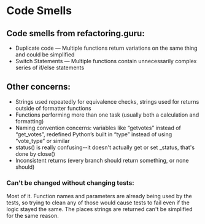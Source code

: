 # Code Smells

## Code smells from refactoring.guru:
* Duplicate code — Multiple functions return variations on the same thing and could be simplified
* Switch Statements — Multiple functions contain unnecessarily complex series of if/else statements

## Other concerns:
* Strings used repeatedly for equivalence checks, strings used for returns outside of formatter functions
* Functions performing more than one task (usually both a calculation and formatting)
* Naming convention concerns: variables like “getvotes” instead of “get_votes”, redefined Python’s built in “type” instead of using “vote_type” or similar
* status() is really confusing--it doesn't actually get or set _status, that's done by close()
* Inconsistent returns (every branch should return something, or none should)

### Can't be changed without changing tests:
Most of it. Function names and parameters are already being used by the tests, so trying to clean any of those would cause tests to fail even if the logic stayed the same. The places strings are returned can't be simplified for the same reason.